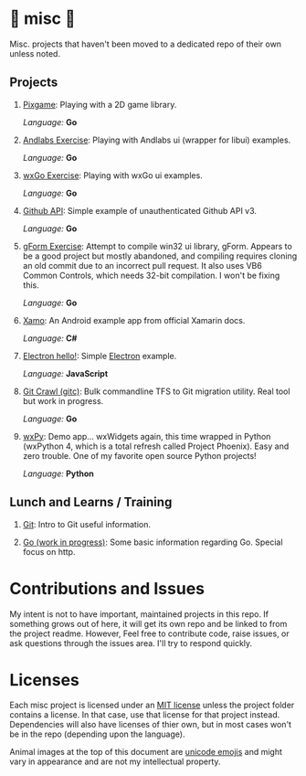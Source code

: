 # &#x1F984; misc &#x1F432;

Misc. projects that haven't been moved to a dedicated repo of their own unless noted.

## Projects

 1. [Pixgame](./pixgame/README.md): Playing with a 2D game library.

    *Language:* **Go**
 
 2. [Andlabs Exercise](./andlabsEx/README.md): Playing with Andlabs ui (wrapper for libui) examples.

    *Language:* **Go**

 3. [wxGo Exercise](./wxEg/README.md): Playing with wxGo ui examples.

    *Language:* **Go**

 4. [Github API](./github/README.md): Simple example of unauthenticated Github API v3.

    *Language:* **Go**

 5. [gForm Exercise](./gformEx/README.md): Attempt to compile win32 ui library, gForm. Appears to be a good project but mostly abandoned, and compiling requires cloning an old commit due to an incorrect pull request. It also uses VB6 Common Controls, which needs 32-bit compilation. I won't be fixing this.

    *Language:* **Go**

 6. [Xamo](./Xamo/README.md): An Android example app from official Xamarin docs.

    *Language:* **C#**

 7. [Electron hello!](./electron-hello/README.md): Simple [Electron](https://electron.atom.io/) example.

    *Language:* **JavaScript**

 8. [Git Crawl (gitc)](./gitc/README.md): Bulk commandline TFS to Git migration utility. Real tool but work in progress.

    *Language:* **Go**

 9. [wxPy](./wxPy/README.md): Demo app... wxWidgets again, this time wrapped in Python (wxPython 4, which is a total refresh called Project Phoenix). Easy and zero trouble. One of my favorite open source Python projects!

    *Language:* **Python**

## Lunch and Learns / Training

 1. [Git](./git-LnL/README.md): Intro to Git useful information.

 2. [Go (work in progress)](./Go-LnL/README.md): Some basic information regarding Go. Special focus on http.

# Contributions and Issues

My intent is not to have important, maintained projects in this repo. If something grows out of here, it will get its own repo and be linked to from the project readme. However, Feel free to contribute code, raise issues, or ask questions through the issues area. I'll try to respond quickly.

# Licenses

Each misc project is licensed under an [MIT license](./LICENSE) unless the project folder contains a license. In that case, use that license for that project instead. Dependencies will also have licenses of thier own, but in most cases won't be in the repo (depending upon the language).

Animal images at the top of this document are [unicode emojis](http://www.alt-codes.net/animal-symbols.php) and might vary in appearance and are not my intellectual property.
